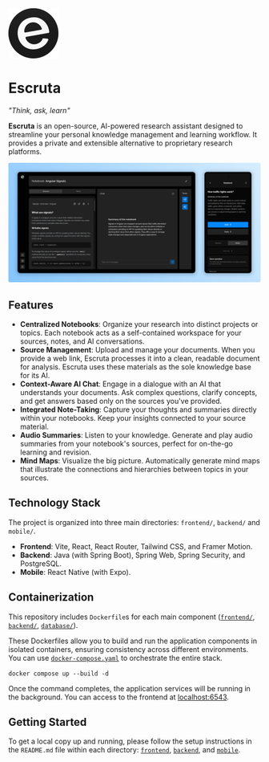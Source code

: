 <img src="./resources/Logo.svg" width="100">

# Escruta

_"Think, ask, learn"_

**Escruta** is an open-source, AI-powered research assistant designed to streamline your personal knowledge management and learning workflow. It provides a private and extensible alternative to proprietary research platforms.

![Escruta Screenshot](./resources/AppScreenshot.png)

## Features

- **Centralized Notebooks**: Organize your research into distinct projects or topics. Each notebook acts as a self-contained workspace for your sources, notes, and AI conversations.
- **Source Management**: Upload and manage your documents. When you provide a web link, Escruta processes it into a clean, readable document for analysis. Escruta uses these materials as the sole knowledge base for its AI.
- **Context-Aware AI Chat**: Engage in a dialogue with an AI that understands your documents. Ask complex questions, clarify concepts, and get answers based only on the sources you've provided.
- **Integrated Note-Taking**: Capture your thoughts and summaries directly within your notebooks. Keep your insights connected to your source material.
- **Audio Summaries**: Listen to your knowledge. Generate and play audio summaries from your notebook's sources, perfect for on-the-go learning and revision.
- **Mind Maps**: Visualize the big picture. Automatically generate mind maps that illustrate the connections and hierarchies between topics in your sources.

## Technology Stack

The project is organized into three main directories: `frontend/`, `backend/` and `mobile/`.

- **Frontend**: Vite, React, React Router, Tailwind CSS, and Framer Motion.
- **Backend**: Java (with Spring Boot), Spring Web, Spring Security, and PostgreSQL.
- **Mobile**: React Native (with Expo).

## Containerization

This repository includes `Dockerfile`s for each main component ([`frontend/`](./frontend/Dockerfile), [`backend/`](./backend/Dockerfile), [`database/`](./database/Dockerfile)).

These Dockerfiles allow you to build and run the application components in isolated containers, ensuring consistency across different environments. You can use [`docker-compose.yaml`](./docker-compose.yaml) to orchestrate the entire stack.

```shell
docker compose up --build -d
```

Once the command completes, the application services will be running in the background. You can access to the frontend at [localhost:6543](http://localhost:6543).

## Getting Started

To get a local copy up and running, please follow the setup instructions in the `README.md` file within each directory: [`frontend`](frontend/README.md), [`backend`](backend/README.md), and [`mobile`](mobile/README.md).
